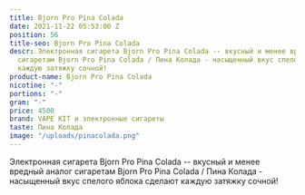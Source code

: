 ```yaml
---
title: Bjorn Pro Pina Colada
date: 2021-11-22 05:53:00 Z
position: 56
title-seo: Bjorn Pro Pina Colada
descr: Электронная сигарета Bjorn Pro Pina Colada -- вкусный и менее вредный аналог
  сигаретам Bjorn Pro Pina Colada / Пина Колада - насыщенный вкус спелого яблока сделают
  каждую затяжку сочной!
product-name: Bjorn Pro Pina Colada
nicotine: "-"
portions: "-"
gram: "-"
price: 4500
brand: VAPE KIT и электронные сигареты
taste: Пина Колада
image: "/uploads/pinacolada.png"
---
```


Электронная сигарета Bjorn Pro Pina Colada -- вкусный и менее вредный аналог сигаретам Bjorn Pro Pina Colada / Пина Колада - насыщенный вкус спелого яблока сделают каждую затяжку сочной!